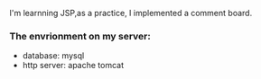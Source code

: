 I'm learnning JSP,as a practice, I implemented a comment board.

### The envrionment on my server:
* database: mysql
* http server: apache tomcat
